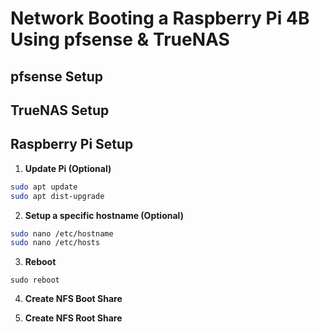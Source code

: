 # Network Booting a Raspberry Pi 4B Using pfsense & TrueNAS

## pfsense Setup

## TrueNAS Setup

## Raspberry Pi Setup

1. **Update Pi (Optional)**

```bash
sudo apt update
sudo apt dist-upgrade
```

2. **Setup a specific hostname (Optional)**

```bash
sudo nano /etc/hostname
sudo nano /etc/hosts
```

3. **Reboot**

`sudo reboot`

4. **Create NFS Boot Share**



5. **Create NFS Root Share**
